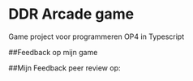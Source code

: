 # DDR Arcade game

Game project voor programmeren OP4 in Typescript

##Feedback op mijn game

##Mijn Feedback peer review op:
